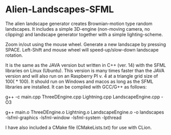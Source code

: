 # Alien-Landscapes-SFML

The alien landscape generator creates Brownian-motion type random landscapes. It includes a simple 3D-engine (non-moving camera, no clipping) and landscape generator together with a simple lighting-scheme.

Zoom in/out using the mouse wheel. Generate a new landscape by pressing SPACE. Left-Shift and mouse wheel will speed-up/slow-down landscape rotation.

It is the same as the JAVA version but written in C++ (ver. 14) with the SFML libraries on Linux (Ubuntu). This version is many times faster than the JAVA version and will also run on an Raspberry PI v. 4 at a triangle grid size of 100( * 100). It should run on Windows and macos as long as the SFML libraries are installed. It can be compiled with GCC/G++ as follows:

g++ -c main.cpp ThreeDEngine.cpp Lightning.cpp LandscapeEngine.cpp -O3

g++ main.o ThreeDEngine.o Lightning.o LandscapeEngine.o -o landscapes -lsfml-graphics -lsfml-window -lsfml-system -lpthread

I have also included a CMake file (CMakeLists.txt) for use with CLion.
